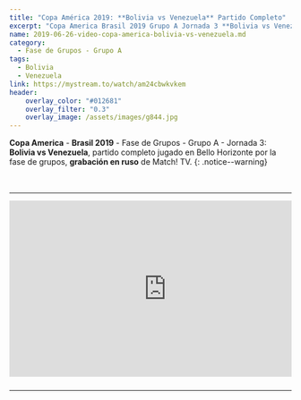 ```yaml
---
title: "Copa América 2019: **Bolivia vs Venezuela** Partido Completo"
excerpt: "Copa America Brasil 2019 Grupo A Jornada 3 **Bolivia vs Venezuela** Partido Completo"
name: 2019-06-26-video-copa-america-bolivia-vs-venezuela.md
category:
  - Fase de Grupos - Grupo A
tags:
  - Bolivia
  - Venezuela
link: https://mystream.to/watch/am24cbwkvkem
header:
    overlay_color: "#012681"
    overlay_filter: "0.3"
    overlay_image: /assets/images/g844.jpg
---
```


**Copa America** - **Brasil 2019** - Fase de Grupos - Grupo A - Jornada 3: **Bolivia vs Venezuela**, partido completo jugado en Bello Horizonte por la fase de grupos, **grabación en ruso** de Match! TV.
{: .notice--warning}

<style>
	td {
	padding: 0;
	border-bottom: 0;
}
</style>

<br>
<div id="media">
	<center>
		<table>
			<tbody>
  				<tr>
					<td height="13" width="21" background="{{ site.url }}/{{ site.baseurl }}/assets/images/12421152032.png"></td>
					<td height="13" background="{{ site.url }}/{{ site.baseurl }}/assets/images/55452124552.png"></td>
					<td height="13" width="21" background="{{ site.url }}/{{ site.baseurl }}/assets/images/45454787.png"></td>
  				</tr>
				<tr>
					<td width="21" background="{{ site.url }}/{{ site.baseurl }}/assets/images/21210212120.png"></td>
					<td>
						<iframe src="https://embed.mystream.to/am24cbwkvkem" scrolling="no" frameborder="0" width="560" height="315" allowfullscreen="true" webkitallowfullscreen="true" mozallowfullscreen="true"></iframe>
					</td>
    					<td width="21" background="{{ site.url }}/{{ site.baseurl }}/assets/images/203233451.png"></td>
  				</tr>
				<tr>
    					<td height="17" width="21" background="{{ site.url }}/{{ site.baseurl }}/assets/images/23121542.png"></td>
    					<td height="17" background="{{ site.url }}/{{ site.baseurl }}/assets/images/12345456.png"></td>
    					<td height="25" width="21" background="{{ site.url }}/{{ site.baseurl }}/assets/images/2656564.png"></td>
  				</tr>
			</tbody>
		</table>
	</center>
</div>

